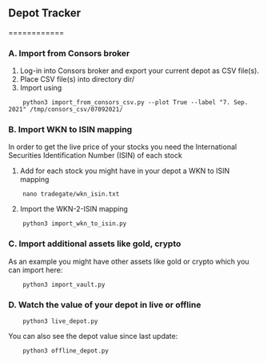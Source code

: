 ## Depot Tracker

============

### A. Import from Consors broker

1. Log-in into Consors broker and export your current depot as CSV file(s).
2. Place CSV file(s) into directory dir/
3. Import using
```
    python3 import_from_consors_csv.py --plot True --label "7. Sep. 2021" /tmp/consors_csv/07092021/
```

### B. Import WKN to ISIN mapping
In order to get the live price of your stocks you need the International Securities Identification Number (ISIN) of each stock 

1. Add for each stock you might have in your depot a WKN to ISIN mapping
```
    nano tradegate/wkn_isin.txt
```
2. Import the WKN-2-ISIN mapping
```
    python3 import_wkn_to_isin.py
```

### C. Import additional assets like gold, crypto
As an example you might have other assets like gold or crypto which you can import here:
```
    python3 import_vault.py
```


### D. Watch the value of your depot in live or offline
```
    python3 live_depot.py
```
You can also see the depot value since last update: 
```
    python3 offline_depot.py
```